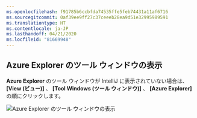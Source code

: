 ```yaml
---
ms.openlocfilehash: f91785b6ccbfda74535ffe5feb74431a11af6716
ms.sourcegitcommit: 0af39ee9ff27c37ceeeb28ea9d51e32995989591
ms.translationtype: HT
ms.contentlocale: ja-JP
ms.lasthandoff: 04/21/2020
ms.locfileid: "81669948"
---
```

## <a name="displaying-the-azure-explorer-tool-window"></a>Azure Explorer のツール ウィンドウの表示

**Azure Explorer** のツール ウィンドウが IntelliJ に表示されていない場合は、 **[View (ビュー)]** 、 **[Tool Windows (ツール ウィンドウ)]** 、 **[Azure Explorer]** の順にクリックします。

![Azure Explorer のツール ウィンドウの表示](../media/show-azure-explorer/show-az-exp-01.png)

